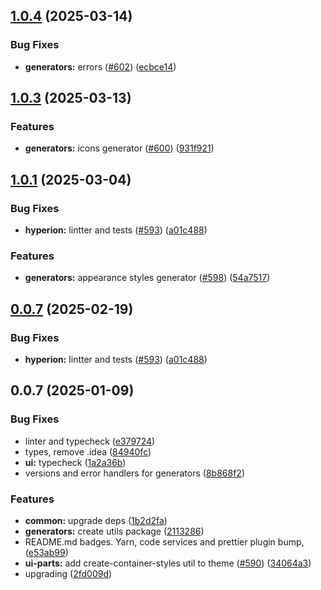 

## [1.0.4](https://github.com/atls/hyperion/compare/@atls-ui-generators/utils@1.0.3...@atls-ui-generators/utils@1.0.4) (2025-03-14)


### Bug Fixes


* **generators:** errors ([#602](https://github.com/atls/hyperion/issues/602)) ([ecbce14](https://github.com/atls/hyperion/commit/ecbce14ed6be459b40c17e089547bf921e1bf7ed))





## [1.0.3](https://github.com/atls/hyperion/compare/@atls-ui-generators/utils@1.0.1...@atls-ui-generators/utils@1.0.3) (2025-03-13)


### Features


* **generators:** icons generator ([#600](https://github.com/atls/hyperion/issues/600)) ([931f921](https://github.com/atls/hyperion/commit/931f921489d382f9a4e0a37c39d6082ed131f3f9))





## [1.0.1](https://github.com/atls/hyperion/compare/@atls-ui-generators/utils@0.0.7...@atls-ui-generators/utils@1.0.1) (2025-03-04)


### Bug Fixes


* **hyperion:** lintter and tests ([#593](https://github.com/atls/hyperion/issues/593)) ([a01c488](https://github.com/atls/hyperion/commit/a01c488064d6386f754aafd2eecb28a19396635e))

### Features


* **generators:** appearance styles generator ([#598](https://github.com/atls/hyperion/issues/598)) ([54a7517](https://github.com/atls/hyperion/commit/54a7517fa1373ed9de24fd83d5e2a856d65df23f))





## [0.0.7](https://github.com/atls/hyperion/compare/@atls-ui-generators/utils@0.0.7...@atls-ui-generators/utils@0.0.7) (2025-02-19)


### Bug Fixes


* **hyperion:** lintter and tests ([#593](https://github.com/atls/hyperion/issues/593)) ([a01c488](https://github.com/atls/hyperion/commit/a01c488064d6386f754aafd2eecb28a19396635e))





## 0.0.7 (2025-01-09)


### Bug Fixes


* linter and typecheck ([e379724](https://github.com/atls/hyperion/commit/e379724b7dbf3c8cba2b0b94647239b0b37c5fb8))
* types, remove .idea ([84940fc](https://github.com/atls/hyperion/commit/84940fcda85eeb1c64d314eec482f19bc191a6a0))
* **ui:** typecheck ([1a2a36b](https://github.com/atls/hyperion/commit/1a2a36b8baeececd0b929dcdb94da3d38ae8ad1e))
* versions and error handlers for generators ([8b868f2](https://github.com/atls/hyperion/commit/8b868f2f1ec28f2f4ca71ab8c5f1e958fef0533f))

### Features


* **common:** upgrade deps ([1b2d2fa](https://github.com/atls/hyperion/commit/1b2d2fac134ec0c834b9410dcf783d2a80278691))
* **generators:** create utils package ([2113286](https://github.com/atls/hyperion/commit/2113286ab42b22e02ea216359ea4ab5d01626502))
* README.md badges. Yarn, code services and prettier plugin bump, ([e53ab99](https://github.com/atls/hyperion/commit/e53ab99652123c14ac8ae844078a5fc9c4e98be2))
* **ui-parts:** add create-container-styles util to theme ([#590](https://github.com/atls/hyperion/issues/590)) ([34064a3](https://github.com/atls/hyperion/commit/34064a384192b781fd6d667857f568d4f42228a4))
* upgrading ([2fd009d](https://github.com/atls/hyperion/commit/2fd009d9b9fcf0440e865f48ad8571adda170de6))



